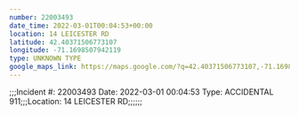 ```yaml
---
number: 22003493
date_time: 2022-03-01T00:04:53+00:00
location: 14 LEICESTER RD
latitude: 42.40371506773107
longitude: -71.1698507942119
type: UNKNOWN TYPE
google_maps_link: https://maps.google.com/?q=42.40371506773107,-71.1698507942119
---
```


;;;Incident #: 22003493  Date: 2022-03-01 00:04:53   Type: ACCIDENTAL 911;;;Location: 14 LEICESTER RD;;;;;;
